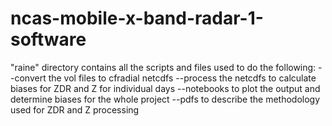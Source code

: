 # ncas-mobile-x-band-radar-1-software

"raine" directory contains all the scripts and files used to do the following:
--convert the vol files to cfradial netcdfs
--process the netcdfs to calculate biases for ZDR and Z for individual days
--notebooks to plot the output and determine biases for the whole project
--pdfs to describe the methodology used for ZDR and Z processing
